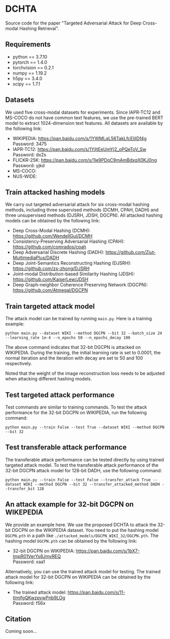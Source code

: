 # DCHTA
Source code for the paper "Targeted Adversarial Attack for Deep Cross-modal Hashing Retrieval".

## Requirements
* python == 3.7.10
* pytorch == 1.4.0
* torchvision == 0.2.1
* numpy == 1.19.2
* h5py == 3.4.0
* scipy == 1.7.1

## Datasets
We used five cross-modal datasets for experiments. Since IAPR-TC12 and MS-COCO do not have common text features, we use the pre-trained BERT model to extract 1024-dimension text features. All datasets are available by the following link:

* WIKIPEDIA: https://pan.baidu.com/s/1YWMLqL56TakLfcEIjIDf4g <br> Password: 3475
* IAPR-TC12: https://pan.baidu.com/s/1YjItEeUmYj2_oPQeToV_Sw <br> Password: dx2s
* FLICKR-25K: https://pan.baidu.com/s/1Ie9PDqC9mAmBdxqX0KJ0ng <br> Password: yjkd
* MS-COCO:
* NUS-WIDE:

## Train attacked hashing models
We carry out targeted adversarial attack for six cross-modal hashing methods, including three supervised methods (DCMH, CPAH, DADH) and three unsupervised methods (DJSRH, JDSH, DGCPN). All attacked hashing models can be obtained by the following link:

* Deep Cross-Modal Hashing (DCMH): https://github.com/WendellGul/DCMH
* Consistency-Preserving Adversarial Hashing (CPAH): https://github.com/comrados/cpah
* Deep Adversarial Discrete Hashing (DADH): https://github.com/Zjut-MultimediaPlus/DADH
* Deep Joint-Semantics Reconstructing Hashing (DJSRH): https://github.com/zs-zhong/DJSRH
* Joint-modal Distribution-based Similarity Hashing (JDSH): https://github.com/KaiserLew/JDSH
* Deep Graph-neighbor Coherence Preserving Network (DGCPN): https://github.com/Atmegal/DGCPN

## Train targeted attack model
The attack model can be trained by running `main.py`. Here is a training example:
```shell
python main.py --dataset WIKI --method DGCPN --bit 32 --batch_size 24 --learning_rate 1e-4 --n_epochs 50 --n_epochs_decay 100
```
The above command indicates that 32-bit DGCPN is attacked on WIKIPEDIA. During the training, the initial learning rate is set to 0.0001, the normal iteration and the iteration with decay are set to 50 and 100 respectively.

Noted that the weight of the image reconstruction loss needs to be adjusted when attacking different hashing models.

## Test targeted attack performance
Test commands are similar to training commands. To test the attack performance for the 32-bit DGCPN on WIKIPEDIA, run the following command:
```shell
python main.py --train False --test True --dataset WIKI --method DGCPN --bit 32
```

## Test transferable attack performance
The transferable attack performance can be tested directly by using trained targeted attack model. To test the transferable attack performance of the 32-bit DGCPN attack model for 128-bit DADH, use the following command:
```shell
python main.py --train False --test False --transfer_attack True --dataset WIKI --method DGCPN --bit 32 --transfer_attacked_method DADH --transfer_bit 128
```

## An attack example for 32-bit DGCPN on WIKEPEDIA
We provide an example here. We use the proposed DCHTA to attack the 32-bit DGCPN on the WIKIPEDIA dataset. You need to put the hashing model `DGCPN.pth` in a path like `./attacked_models/DGCPN_WIKI_32/DGCPN.pth`. The hashing model `DGCPN.pth` can be obtained by the following link:
* 32-bit DGCPN on WIKIPEDIA: https://pan.baidu.com/s/1bX7-lmpR01VerYs8JmvREQ <br> Password: xaa1

Alternatively, you can use the trained attack model for testing. The trained attack model for 32-bit DGCPN on WIKIPEDIA can be obtained by the following link:
* The trained attack model: https://pan.baidu.com/s/11-tImjfgQKwzpywPnb9LOg <br> Password: f56x

## Citation
Coming soon...
